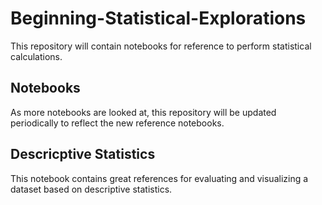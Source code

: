 # Beginning-Statistical-Explorations
This repository will contain notebooks for reference to perform statistical calculations.

## Notebooks
As more notebooks are looked at, this repository will be updated periodically to reflect the new reference notebooks.

## Descricptive Statistics
This notebook contains great references for evaluating and visualizing a dataset based on descriptive statistics.
